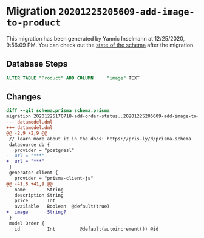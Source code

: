 # Migration `20201225205609-add-image-to-product`

This migration has been generated by Yannic Inselmann at 12/25/2020, 9:56:09 PM.
You can check out the [state of the schema](./schema.prisma) after the migration.

## Database Steps

```sql
ALTER TABLE "Product" ADD COLUMN     "image" TEXT
```

## Changes

```diff
diff --git schema.prisma schema.prisma
migration 20201225170718-add-order-status..20201225205609-add-image-to-product
--- datamodel.dml
+++ datamodel.dml
@@ -2,9 +2,9 @@
 // learn more about it in the docs: https://pris.ly/d/prisma-schema
 datasource db {
   provider = "postgresl"
-  url = "***"
+  url = "***"
 }
 generator client {
   provider = "prisma-client-js"
@@ -41,8 +41,9 @@
   name        String   
   description String   
   price       Int      
   available   Boolean  @default(true)
+  image       String?
 }
 model Order {
   id          Int         @default(autoincrement()) @id
```


